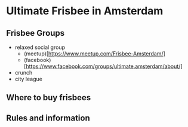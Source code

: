 # Ultimate Frisbee in Amsterdam


## Frisbee Groups

* relaxed social group
  * (meetup)[https://www.meetup.com/Frisbee-Amsterdam/]
  * (facebook)[https://www.facebook.com/groups/ultimate.amsterdam/about/]
* crunch
* city league

## Where to buy frisbees

## Rules and information

